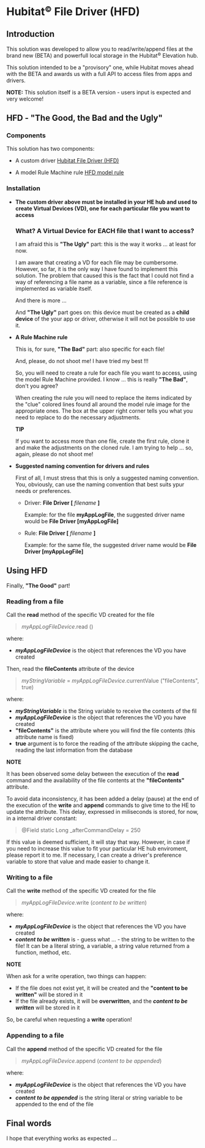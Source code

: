 # Hubitat<small><sup>&copy;</sup></small> File Driver (HFD)

## Introduction

This solution was developed to allow you to read/write/append files at the brand new (BETA) and powerfull local storage in the Hubitat<small><sup>&copy;</sup></small> Elevation hub.

This solution intended to be a "provisory" one, while Hubitat moves ahead with the BETA and awards us with a full API to access files from apps and drivers.

**NOTE:** This solution itself is a BETA version - users input is expected and very welcome!


## HFD - "The Good, the Bad and the Ugly"

### Components

This solution has two components:

- A custom driver [Hubitat File Driver (HFD)](https://github.com/MAFFPT/Hubitat/blob/master/Hubitat%20File%20Driver%20(HFD)/driver/Hubitat%20File%20Driver%20(HFD).groovy)

- A model Rule Machine rule [HFD model rule](https://github.com/MAFFPT/Hubitat/tree/master/Hubitat%20File%20Driver%20(HFD)/rule)

### Installation

- **The custom driver above must be installed in your HE hub and used to create Virtual Devices (VD), one for each particular file you want to access**

  ### What? A Virtual Device for EACH file that I want to access?

  I am afraid this is **"The Ugly"** part: this is the way it works ... at least for now.

  I am aware that creating a VD for each file may be cumbersome. However, so far, it is the only way I have found to implement this solution. The problem that caused this is the fact that I could not find a way of referencing a file name as a variable, since a file reference is implemented as variable itself.
  
  And there is more ...
  
  And **"The Ugly"** part goes on: this device must be created as a **child device** of the your app or driver, otherwise it will not be possible to use it.

- **A Rule Machine rule**

  This is, for sure, **"The Bad"** part: also specific for each file!
  
  And, please, do not shoot me! I have tried my best !!!
  
  So, you will need to create a rule for each file you want to access, using the model Rule Machine provided. I know ... this is really **"The Bad"**, don't you agree?
  
  When creating the rule you will need to replace the items indicated by the "clue" colored lines found all around the model rule image for the appropriate ones. The box at the upper right corner tells you what you need to replace to do the necessary adjustments.
  
  **TIP**
  
  If you want to access more than one file, create the first rule, clone it and make the adjustments on the cloned rule. I am trying to help ... so, again, please do not shoot me! 
  
- **Suggested naming convention for drivers and rules**

  First of all, I must stress that this is only a suggested naming convention. You, obviously, can use the naming convention that best suits ypur needs or preferences.
  
  - Driver: **File Driver [** *filename* **]**
  
    Example: for the file **myAppLogFile**, the suggested driver name would be **File Driver [myAppLogFile]**
    
  - Rule: **File Driver [** *filename* **]**
  
    Example: for the same file, the suggested driver name would be **File Driver [myAppLogFile]**



## Using HFD

Finally, **"The Good"** part!

### Reading from a file

Call the **read** method of the specific VD created for the file
  
>
> *myAppLogFileDevice*.read ()
>
  
  where:
     
  - ***myAppLogFileDevice*** is the object that references the VD you have created 
  
Then, read the **fileContents** attribute of the device
  
>
> *myStringVariable* = *myAppLogFileDevice*.currentValue ("fileContents", true)
>
  
  where:
    
   - ***myStringVariable*** is the String variable to receive the contents of the fil
   - ***myAppLogFileDevice*** is the object that references the VD you have created
   - **"fileContents"** is the attribute where you will find the file contents (this attribute name is fixed)
   - **true** argument is to force the reading of the attribute skipping the cache, reading the last information from the database
     
**NOTE** 
   
 It has been observed some delay between the execution of the **read** command and the availability of the file contents at the **"fileContents"** attribute.
   
 To avoid data inconsistency, it has been added a delay (pause) at the end of the execution of the **write** and **append** commands to give time to the HE to update the attribute. This delay, expressed in miliseconds is stored, for now, in a internal driver constant:
   
 >
 > @Field static Long _afterCommandDelay = 250
 >
    
 If this value is deemed sufficient, it will stay that way. However, in case if you need to increase this value to fit your particular HE hub enviroment, please report it to me. If necessary, I can create a driver's preference variable to store that value and made easier to change it.

### Writing to a file

Call the **write** method of the specific VD created for the file
  
>
> *myAppLogFileDevice*.write (*content to be written*)
>
  
  where:
     
  - ***myAppLogFileDevice*** is the object that references the VD you have created
  - ***content to be written*** is - guess what ... - the string to be written to the file! It can be a literal string, a variable, a string value returned from a function, method, etc.
  
**NOTE**

  When ask for a write operation, two things can happen:
  
  - If the file does not exist yet, it will be created and the **"content to be written"** will be stored in it
  - If the file already exists, it will be **overwritten**, and the ***content to be written*** will be stored in it
  
  So, be careful when requesting a **write** operation!

### Appending to a file

Call the **append** method of the specific VD created for the file
  
>
> *myAppLogFileDevice*.append (*content to be appended*)
>
  
  where:
     
  - ***myAppLogFileDevice*** is the object that references the VD you have created
  - ***content to be appended*** is the string literal or string variable to be appended to the end of the file

## Final words

I hope that everything works as expected ... 

